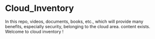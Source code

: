 # Cloud_Inventory
In this repo, videos, documents, books, etc., which will provide many benefits, especially security, belonging to the cloud area. content exists. Welcome to cloud inventory !
